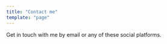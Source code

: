 ```yaml
---
title: "Contact me"
template: "page"
---
```


Get in touch with me by email or any of these social platforms.